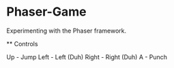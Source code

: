 Phaser-Game
===========

Experimenting with the Phaser framework.


** Controls

Up - Jump
Left - Left (Duh)
Right - Right (Duh)
A - Punch
